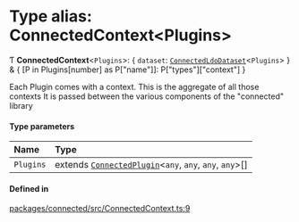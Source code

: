 # Type alias: ConnectedContext\<Plugins\>

Ƭ **ConnectedContext**\<`Plugins`\>: \{ `dataset`: [`ConnectedLdoDataset`](../classes/ConnectedLdoDataset.md)\<`Plugins`\>  } & \{ [P in Plugins[number] as P["name"]]: P["types"]["context"] }

Each Plugin comes with a context. This is the aggregate of all those contexts
It is passed between the various components of the "connected" library

#### Type parameters

| Name | Type |
| :------ | :------ |
| `Plugins` | extends [`ConnectedPlugin`](../interfaces/ConnectedPlugin.md)\<`any`, `any`, `any`, `any`\>[] |

#### Defined in

[packages/connected/src/ConnectedContext.ts:9](https://github.com/o-development/ldo/blob/0518c5c7483d8344bdec226a595a6c39a34f346f/packages/connected/src/ConnectedContext.ts#L9)

